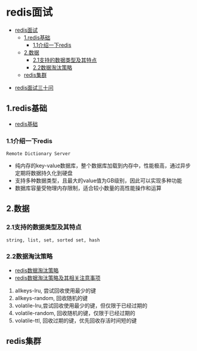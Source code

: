 # redis面试

<!-- TOC -->

- [redis面试](#redis%e9%9d%a2%e8%af%95)
  - [1.redis基础](#1redis%e5%9f%ba%e7%a1%80)
    - [1.1介绍一下redis](#11%e4%bb%8b%e7%bb%8d%e4%b8%80%e4%b8%8bredis)
  - [2.数据](#2%e6%95%b0%e6%8d%ae)
    - [2.1支持的数据类型及其特点](#21%e6%94%af%e6%8c%81%e7%9a%84%e6%95%b0%e6%8d%ae%e7%b1%bb%e5%9e%8b%e5%8f%8a%e5%85%b6%e7%89%b9%e7%82%b9)
    - [2.2数据淘汰策略](#22%e6%95%b0%e6%8d%ae%e6%b7%98%e6%b1%b0%e7%ad%96%e7%95%a5)
  - [redis集群](#redis%e9%9b%86%e7%be%a4)

<!-- /TOC -->

- [redis面试三十问](http://blog.itpub.net/31545684/viewspace-2213990/)

## 1.redis基础

- [redis基础](../introductions/db/redis_introduction.md)

### 1.1介绍一下redis

`Remote Dictionary Server`

- 纯内存的key-value数据库，整个数据库加载到内存中，性能极高，通过异步定期将数据持久化到硬盘
- 支持多种数据类型，且最大的value值为GB级别，因此可以实现多种功能
- 数据库容量受物理内存限制，适合较小数量的高性能操作和运算

## 2.数据

### 2.1支持的数据类型及其特点

`string, list, set, sorted set, hash`

### 2.2数据淘汰策略

- [redis数据淘汰策略](https://www.cnblogs.com/mysql-hang/articles/10532720.html)
- [redis数据淘汰策略及其相关注意事项](https://blog.csdn.net/qq_22860341/article/details/80681373)

1. allkeys-lru, 尝试回收使用最少的键
2. allkeys-random, 回收随机的键
3. volatile-lru,尝试回收使用最少的键，但仅限于已经过期的
4. volatile-random, 回收随机的键，仅限于已经过期的
5. volatile-ttl, 回收过期的键，优先回收存活时间短的键

## redis集群
